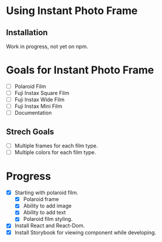 # Using Instant Photo Frame

## Installation

Work in progress, not yet on npm.

# Goals for Instant Photo Frame

- [ ] Polaroid Film
- [ ] Fuji Instax Square Film
- [ ] Fuji Instax Wide Film
- [ ] Fuji Instax Mini Film
- [ ] Documentation

## Strech Goals

- [ ] Multiple frames for each film type.
- [ ] Multiple colors for each film type.

# Progress

- [x] Starting with polaroid film.
  - [x] Polaroid frame
  - [x] Ability to add image
  - [x] Ability to add text
  - [x] Polaroid film styling.
- [x] Install React and React-Dom.
- [x] Install Storybook for viewing component while developing.
